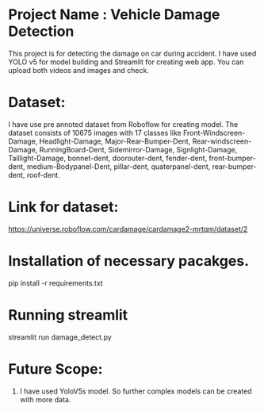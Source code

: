 # Project Name : Vehicle Damage Detection

This project is for detecting the damage on car during accident.
I have used YOLO v5 for model building and Streamlit for creating web app.
You can upload both videos and images and check.

# Dataset:
I have use pre annoted dataset from Roboflow for creating model.
The dataset consists of 10675 images with 17 classes like Front-Windscreen-Damage, Headlight-Damage, Major-Rear-Bumper-Dent, Rear-windscreen-Damage, 
RunningBoard-Dent, Sidemirror-Damage, Signlight-Damage, Taillight-Damage, bonnet-dent, doorouter-dent, fender-dent, 
front-bumper-dent, medium-Bodypanel-Dent, pillar-dent, quaterpanel-dent, rear-bumper-dent, roof-dent.

# Link for dataset:
https://universe.roboflow.com/cardamage/cardamage2-mrtqm/dataset/2


# Installation of necessary pacakges.
pip install -r requirements.txt

# Running streamlit 
streamlit run damage_detect.py

# Future Scope:
1) I have used YoloV5s model. So further complex models can be created with more data.
